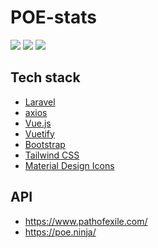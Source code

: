 # POE-stats

[![](https://github.com/yslinear/poe-stats/actions/workflows/laravel.yml/badge.svg)](https://github.com/yslinear/poe-stats/actions/workflows/laravel.yml)
[![](https://img.shields.io/badge/Deploy-GitHub%20Actions-232F3E?logo=github-actions&logoColor=white)](https://github.com/yslinear/poe-stats/blob/master/.github/workflows/laravel.yml)
[![](https://img.shields.io/badge/Host-AWS%20Elastic%20Beanstalk-232F3E?logo=amazon-aws&logoColor=white)](https://aws.amazon.com/elasticbeanstalk/)

## Tech stack

- [Laravel](https://laravel.com/)
- [axios](https://github.com/axios/axios/)
- [Vue.js](https://vuejs.org/)
- [Vuetify](https://vuetifyjs.com/)
- [Bootstrap](https://getbootstrap.com/)
- [Tailwind CSS](https://tailwindcss.com/)
- [Material Design Icons](https://materialdesignicons.com/)

## API

- https://www.pathofexile.com/
- https://poe.ninja/
